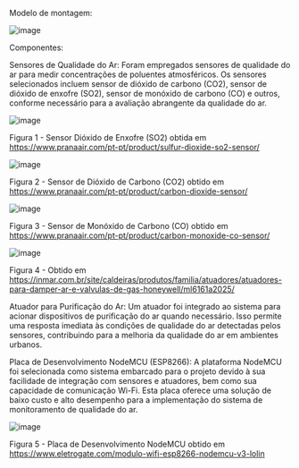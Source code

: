 Modelo de montagem:

![image](https://github.com/mr01995/sensor_qualidade_ar/assets/67761311/06867c06-aac4-4358-8cd0-e67863d9cf70)

Componentes:

Sensores de Qualidade do Ar: Foram empregados sensores de qualidade do ar para medir concentrações de poluentes atmosféricos. Os sensores selecionados incluem sensor de dióxido de carbono (CO2), sensor de dióxido de enxofre (SO2), sensor de monóxido de carbono (CO) e outros, conforme necessário para a avaliação abrangente da qualidade do ar.

![image](https://github.com/mr01995/sensor_qualidade_ar/assets/67761311/df60ee7b-26d1-412b-80a5-3c19126460b6)

Figura 1 - Sensor Dióxido de Enxofre (SO2) obtida em https://www.pranaair.com/pt-pt/product/sulfur-dioxide-so2-sensor/

![image](https://github.com/mr01995/sensor_qualidade_ar/assets/67761311/22de9491-1cf7-4685-ba40-42ca220b539e)

Figura 2 - Sensor de Dióxido de Carbono (CO2) obtido em https://www.pranaair.com/pt-pt/product/carbon-dioxide-sensor/

![image](https://github.com/mr01995/sensor_qualidade_ar/assets/67761311/5cd4abbe-798d-49c0-965b-44e0217102e4)

Figura 3 - Sensor de Monóxido de Carbono (CO) obtido em https://www.pranaair.com/pt-pt/product/carbon-monoxide-co-sensor/

![image](https://github.com/mr01995/sensor_qualidade_ar/assets/67761311/1aee1c92-6500-4ea0-ae8d-3f2a8312a977)

Figura 4 - Obtido em https://inmar.com.br/site/caldeiras/produtos/familia/atuadores/atuadores-para-damper-ar-e-valvulas-de-gas-honeywell/ml6161a2025/

Atuador para Purificação do Ar: Um atuador foi integrado ao sistema para acionar dispositivos de purificação do ar quando necessário. Isso permite uma resposta imediata às condições de qualidade do ar detectadas pelos sensores, contribuindo para a melhoria da qualidade do ar em ambientes urbanos.

Placa de Desenvolvimento NodeMCU (ESP8266): A plataforma NodeMCU foi selecionada como sistema embarcado para o projeto devido à sua facilidade de integração com sensores e atuadores, bem como sua capacidade de comunicação Wi-Fi. Esta placa oferece uma solução de baixo custo e alto desempenho para a implementação do sistema de monitoramento de qualidade do ar.

![image](https://github.com/mr01995/sensor_qualidade_ar/assets/67761311/40bb292d-5cff-46c0-b301-93c56ee9ef66)

Figura 5 - Placa de Desenvolvimento NodeMCU obtido em https://www.eletrogate.com/modulo-wifi-esp8266-nodemcu-v3-lolin
